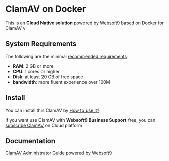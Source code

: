 # ClamAV on Docker  

This is an **Cloud Native solution** powered by [Websoft9](https://www.websoft9.com) based on Docker for ClamAV v

## System Requirements

The following are the minimal [recommended requirements](https://docs.clamav.net/manual/Installing/Docker.html):

* **RAM**: 2 GB or more
* **CPU**: 1 cores or higher
* **Disk**: at least 20 GB of free space
* **bandwidth**: more fluent experience over 100M  

## Install

You can install this ClamAV by [How to use it?](https://github.com/Websoft9/docker-library#how-to-use-it).   

If you want use ClamAV with **Websoft9 Business Support** free, you can [subscribe ClamAV](https://www.websoft9.com/apps) on Cloud platform

## Documentation

[ClamAV Administrator Guide](https://support.websoft9.com/docs/clamav) powered by Websoft9

